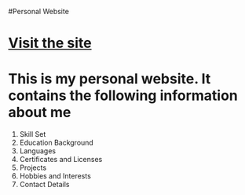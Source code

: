 #Personal Website<h1>
  <a href="https://srimanpolusani.github.io/personal_website/">Visit the site</a>
  <h1>This is my personal website. It contains the following information about me</h1>
  <ol>
    <li>Skill Set</li>
    <li>Education Background</li>
    <li>Languages</li>
    <li>Certificates and Licenses</li>
    <li>Projects</li>
    <li>Hobbies and Interests</li>
    <li>Contact Details</li>
  </ol>
